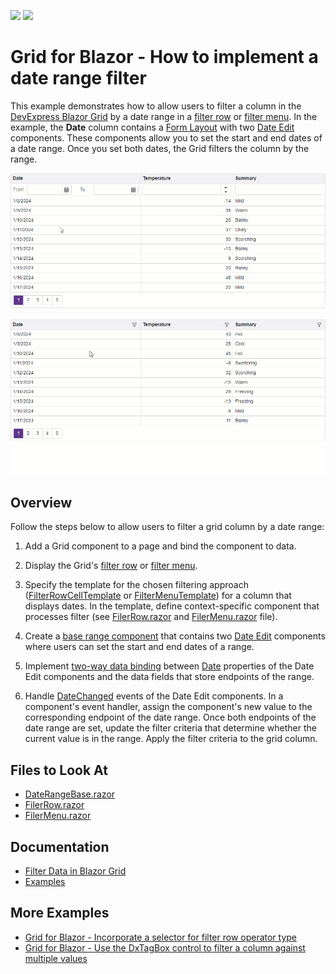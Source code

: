 <!-- default badges list -->
[![](https://img.shields.io/badge/Open_in_DevExpress_Support_Center-FF7200?style=flat-square&logo=DevExpress&logoColor=white)](https://supportcenter.devexpress.com/ticket/details/T1156193)
[![](https://img.shields.io/badge/📖_How_to_use_DevExpress_Examples-e9f6fc?style=flat-square)](https://docs.devexpress.com/GeneralInformation/403183)
<!-- default badges end -->
# Grid for Blazor - How to implement a date range filter

This example demonstrates how to allow users to filter a column in the [DevExpress Blazor Grid](https://docs.devexpress.com/Blazor/403143/grid) by a date range in a [filter row](./CS/Pages/FilerRow.razor) or [filter menu](./CS/Pages/FilerMenu.razor). In the example, the **Date** column contains a [Form Layout](https://docs.devexpress.com/Blazor/DevExpress.Blazor.DxFormLayout) with two [Date Edit](https://docs.devexpress.com/Blazor/DevExpress.Blazor.DxDateEdit-1) components. These components allow you to set the start and end dates of a date range. Once you set both dates, the Grid filters the column by the range.

![Filter Grid Column by a Date Range in a Filter Row](filter-row.gif)

![Filter Grid Column by a Date Range in a Filter Menu](filter-menu.gif)

## Overview

Follow the steps below to allow users to filter a grid column by a date range:

1. Add a Grid component to a page and bind the component to data.

2. Display the Grid's [filter row]((https://docs.devexpress.com/Blazor/DevExpress.Blazor.DxGrid.ShowFilterRow)) or [filter menu](https://docs.devexpress.com/Blazor/DevExpress.Blazor.DxGrid.FilterMenuButtonDisplayMode).

3. Specify the template for the chosen filtering approach ([FilterRowCellTemplate](https://docs.devexpress.com/Blazor/DevExpress.Blazor.DxGridDataColumn.FilterRowCellTemplate) or [FilterMenuTemplate](https://docs.devexpress.com/Blazor/DevExpress.Blazor.DxGridDataColumn.FilterMenuTemplate)) for a column that displays dates. In the template, define context-specific component that processes filter (see [FilerRow.razor](./CS/Pages/DateRange-FilterRow.razor) and [FilerMenu.razor](./CS/Pages/DateRange-FilterMenu.razor) file).

4. Create a [base range component](./CS/Pages/DateRangeBase.razor) that contains two [Date Edit](https://docs.devexpress.com/Blazor/DevExpress.Blazor.DxDateEdit-1) components where users can set the start and end dates of a range.

4. Implement [two-way data binding](https://docs.devexpress.com/Blazor/402330/common-concepts/two-way-data-binding) between [Date](https://docs.devexpress.com/Blazor/DevExpress.Blazor.DxDateEdit-1.Date) properties of the Date Edit components and the data fields that store endpoints of the range.

5. Handle [DateChanged](https://docs.devexpress.com/Blazor/DevExpress.Blazor.DxDateEdit-1.DateChanged) events of the Date Edit components. In a component's event handler, assign the component's new value to the corresponding endpoint of the date range. Once both endpoints of the date range are set, update the filter criteria that determine whether the current value is in the range. Apply the filter criteria to the grid column.

## Files to Look At

- [DateRangeBase.razor](./CS/Pages/DateRangeBase.razor)
- [FilerRow.razor](./CS/Pages/DateRange-FilterRow.razor)
- [FilerMenu.razor](./CS/Pages/DateRange-FilterMenu.razor)

## Documentation

- [Filter Data in Blazor Grid](https://docs.devexpress.com/Blazor/404326/components/grid/data-shaping/filter-data/filter-data)
- [Examples](https://docs.devexpress.com/Blazor/404035/grid/examples)

## More Examples

- [Grid for Blazor - Incorporate a selector for filter row operator type](https://github.com/DevExpress-Examples/blazor-dxgrid-filter-operator-selector)
- [Grid for Blazor - Use the DxTagBox control to filter a column against multiple values](https://github.com/DevExpress-Examples/blazor-grid-use-the-DxTagBox-control-as-a-filter-for-a-column-with-multiple-values)
